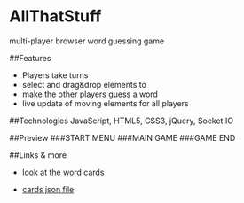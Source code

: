 # AllThatStuff
multi-player browser word guessing game

##Features
* Players take turns
* select and drag&drop elements to
* make the other players guess a word
* live update of moving elements for all players

##Technologies
JavaScript, HTML5, CSS3, jQuery, Socket.IO

##Preview
###START MENU
###MAIN GAME
###GAME END

##Links & more
* look at the [word cards](http://www.allthatstuff.fun/cards)

* [cards json file](http://www.allthatstuff.fun/cards_enUS.json)
